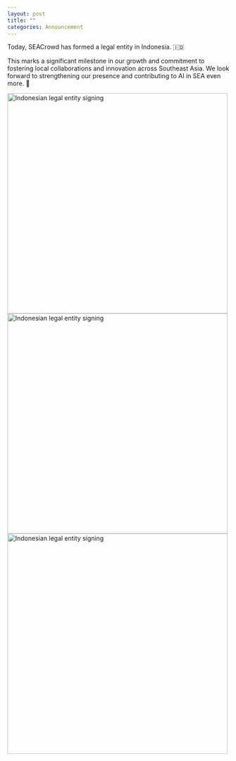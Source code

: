 ```yaml
---
layout: post
title: ""
categories: Announcement
---
```


Today, SEACrowd has formed a legal entity in Indonesia. 🇮🇩

This marks a significant milestone in our growth and commitment to fostering local collaborations and innovation across Southeast Asia. We look forward to strengthening our presence and contributing to AI in SEA even more. 🫡

<img width="500" alt="Indonesian legal entity signing" src="https://github.com/SEACrowd/seacrowd.github.io/blob/master/images/Legal%20Entity/sign-aji.jpg?raw=true">

<img width="500" alt="Indonesian legal entity signing" src="https://github.com/SEACrowd/seacrowd.github.io/blob/master/images/Legal%20Entity/sign-holy.jpg?raw=true">

<img width="500" alt="Indonesian legal entity signing" src="https://github.com/SEACrowd/seacrowd.github.io/blob/master/images/Legal%20Entity/sign-sabil.jpg?raw=true">
